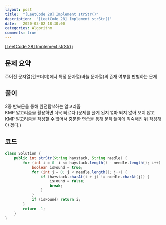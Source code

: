 ```yaml
---
layout: post
title:  "[LeetCode 28] Implement strStr()"
description:  "[LeetCode 28] Implement strStr()"
date:   2020-03-02 18:30:00
categories: Algorithm
comments: true
---
```

[[LeetCode 28] Implement strStr()](https://leetcode.com/problems/implement-strstr/)

## 문제 요약

주어진 문자열(건초더미)에서 특정 문자열(바늘 문자열)의 존재 여부를 판별하는 문제

## 풀이

2중 반복문을 통해 완전탐색하는 알고리즘  
KMP 알고리즘을 활용하면 더욱 빠르다.(문제를 풀게 된지 얼마 되지 않아 보지 않고 KMP 알고리즘을 작성할 수 없어서 충분한 연습을 통해 문제 풀이에 익숙해진 뒤 작성해야 겠다.)

## 코드

```Java
class Solution {
    public int strStr(String haystack, String needle) {
        for (int i = 0; i <= haystack.length() - needle.length(); i++) {
            boolean isFound = true;
            for (int j = 0; j < needle.length(); j++) {
                if (haystack.charAt(i + j) != needle.charAt(j)) {
                    isFound = false;
                    break;
                }
            }
            if (isFound) return i;
        }
        return -1;
    }
}
```